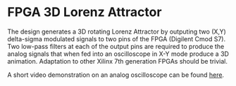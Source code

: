 # FPGA 3D Lorenz Attractor

The design generates a 3D rotating Lorenz Attractor by outputing two (X,Y) delta-sigma modulated signals to two pins of the FPGA (Digilent Cmod S7). Two low-pass filters at each of the output pins are required to produce the analog signals that when fed into an oscilloscope in X-Y mode produce a 3D animation. Adaptation to other Xilinx 7th generation FPGAs should be trivial. 

A short video demonstration on an analog oscilloscope can be found 
[here](https://youtu.be/wsKYDP7gW8k).


